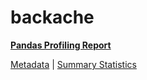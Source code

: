 # backache

[**Pandas Profiling Report**](https://epistasislab.github.io/penn-ml-benchmarks/profile/backache.html)

[Metadata](metadata.yaml) | [Summary Statistics](summary_stats.tsv)

